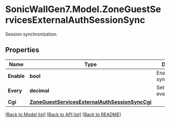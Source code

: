 # SonicWallGen7.Model.ZoneGuestServicesExternalAuthSessionSync
Session synchronization.

## Properties

Name | Type | Description | Notes
------------ | ------------- | ------------- | -------------
**Enable** | **bool** | Enable session synchronization. | [optional] 
**Every** | **decimal** | Set synchronize every (minutes). | [optional] 
**Cgi** | [**ZoneGuestServicesExternalAuthSessionSyncCgi**](ZoneGuestServicesExternalAuthSessionSyncCgi.md) |  | [optional] 

[[Back to Model list]](../README.md#documentation-for-models) [[Back to API list]](../README.md#documentation-for-api-endpoints) [[Back to README]](../README.md)

